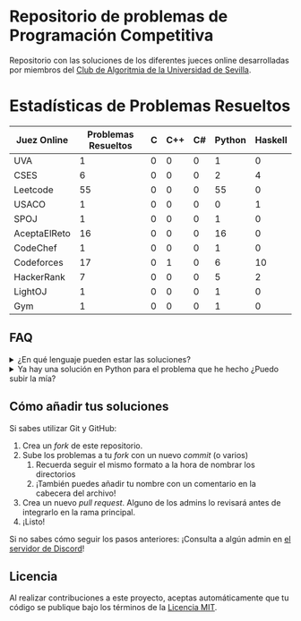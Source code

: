 # Repositorio de problemas de Programación Competitiva

Repositorio con las soluciones de los diferentes jueces online desarrolladas por miembros del [Club de Algoritmia de la Universidad de Sevilla](https://clubalgoritmiaus.es/).


# Estadísticas de Problemas Resueltos

<!-- START_STATS -->
| Juez Online | Problemas Resueltos | C | C++ | C# | Python | Haskell |
| --- | --- | --- | --- | --- | --- | --- |
| UVA | 1 | 0 | 0 | 0 | 1 | 0 |
| CSES | 6 | 0 | 0 | 0 | 2 | 4 |
| Leetcode | 55 | 0 | 0 | 0 | 55 | 0 |
| USACO | 1 | 0 | 0 | 0 | 0 | 1 |
| SPOJ | 1 | 0 | 0 | 0 | 1 | 0 |
| AceptaElReto | 16 | 0 | 0 | 0 | 16 | 0 |
| CodeChef | 1 | 0 | 0 | 0 | 1 | 0 |
| Codeforces | 17 | 0 | 1 | 0 | 6 | 10 |
| HackerRank | 7 | 0 | 0 | 0 | 5 | 2 |
| LightOJ | 1 | 0 | 0 | 0 | 1 | 0 |
| Gym | 1 | 0 | 0 | 0 | 1 | 0 |

<!-- END_STATS -->

## FAQ

<details>
  <summary>¿En qué lenguaje pueden estar las soluciones?</summary>

  ¡Cualquiera! Puedes utilizar el lenguaje con el que más cómodo te sientas o aprovechar para aprender uno nuevo.
</details>

<details>
  <summary>Ya hay una solución en Python para el problema que he hecho ¿Puedo subir la mía?</summary>

  ¡Por supuesto!
</details>


## Cómo añadir tus soluciones


Si sabes utilizar Git y GitHub:

 1. Crea un _fork_ de este repositorio.
 2. Sube los problemas a tu _fork_ con un nuevo _commit_ (o varios)
    1. Recuerda seguir el mismo formato a la hora de nombrar los directorios
    2. ¡También puedes añadir tu nombre con un comentario en la cabecera del archivo!
 3. Crea un nuevo _pull request_. Alguno de los admins lo revisará antes de integrarlo en la rama principal.
 4. ¡Listo!  <!-- A partir de ahora tu nombre aparecerá en la lista de personas que han contribuido a este repositorio. -->


Si no sabes cómo seguir los pasos anteriores: ¡Consulta a algún admin en [el servidor de Discord](discord-server)!


<!-- ## Personas que han contribuido a este repositorio -->


## Licencia

Al realizar contribuciones a este proyecto, aceptas automáticamente que tu código se publique bajo los términos de la [Licencia MIT](LICENSE).


<!-- Enlaces -->

[discord-server]: https://discord.gg/rd8cGEKZEX "Servidor de Discord"